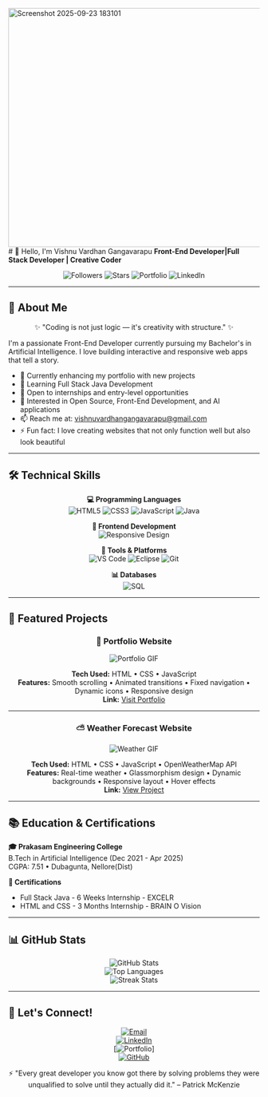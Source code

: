 <img width="1022" height="479" alt="Screenshot 2025-09-23 183101" src="https://github.com/user-attachments/assets/5fa6a36d-2922-4275-ae7b-f63cbc5be5c0" /># 👋 Hello, I'm Vishnu Vardhan Gangavarapu
**Front-End Developer|Full Stack Developer | Creative Coder**

<div align="center">

![Followers](https://img.shields.io/github/followers/vishnuvardhan-2004?label=Follow&style=for-the-badge&color=blue)
![Stars](https://img.shields.io/github/stars/vishnuvardhan-2004?style=for-the-badge&color=gold)
![Portfolio](https://img.shields.io/badge/Portfolio-Visit%20Now-green?style=for-the-badge)
![LinkedIn](https://img.shields.io/badge/LinkedIn-Connect%20With%20Me-blue?style=for-the-badge)

</div>

---

## 🎯 About Me
<div align="center">

✨ "Coding is not just logic — it's creativity with structure." ✨

</div>

I'm a passionate Front-End Developer currently pursuing my Bachelor's in Artificial Intelligence. I love building interactive and responsive web apps that tell a story.  

- 🔭 Currently enhancing my portfolio with new projects  
- 🌱 Learning Full Stack Java Development  
- 💼 Open to internships and entry-level opportunities  
- 💬 Interested in Open Source, Front-End Development, and AI applications  
- 📫 Reach me at: [vishnuvardhangangavarapu@gmail.com](mailto:vishnuvardhangangavarapu@gmail.com)  
- ⚡ Fun fact: I love creating websites that not only function well but also look beautiful  

---

## 🛠 Technical Skills

<div align="center">

**💻 Programming Languages**  
![HTML5](https://img.shields.io/badge/HTML5-E34F26?style=for-the-badge&logo=html5&logoColor=white)
![CSS3](https://img.shields.io/badge/CSS3-1572B6?style=for-the-badge&logo=css3&logoColor=white)
![JavaScript](https://img.shields.io/badge/JavaScript-F7DF1E?style=for-the-badge&logo=javascript&logoColor=black)
![Java](https://img.shields.io/badge/Java-ED8B00?style=for-the-badge&logo=java&logoColor=white)

**🎨 Frontend Development**  
![Responsive Design](https://img.shields.io/badge/Responsive_Design-Expert-green?style=for-the-badge)

**🔧 Tools & Platforms**  
![VS Code](https://img.shields.io/badge/VS_Code-007ACC?style=for-the-badge&logo=visual-studio-code&logoColor=white)
![Eclipse](https://img.shields.io/badge/Eclipse-2C2255?style=for-the-badge&logo=eclipse&logoColor=white)
![Git](https://img.shields.io/badge/Git-F05032?style=for-the-badge&logo=git&logoColor=white)

**📊 Databases**  
![SQL](https://img.shields.io/badge/SQL-4479A1?style=for-the-badge&logo=mysql&logoColor=white)

</div>

---

## 🚀 Featured Projects

<div align="center">

### 🌟 Portfolio Website
![Portfolio GIF](https://media.giphy.com/media/xT9IgzoKnwFNmISR8I/giphy.gif)

**Tech Used:** HTML • CSS • JavaScript  
**Features:** Smooth scrolling • Animated transitions • Fixed navigation • Dynamic icons • Responsive design  
**Link:** [Visit Portfolio](https://vishnuvardhan-2004.github.io/Portfolio/)

---

### ⛅ Weather Forecast Website
![Weather GIF](https://media.giphy.com/media/3o7TKtnuHOHHUjR38Y/giphy.gif)

**Tech Used:** HTML • CSS • JavaScript • OpenWeatherMap API  
**Features:** Real-time weather • Glassmorphism design • Dynamic backgrounds • Responsive layout • Hover effects  
**Link:** [View Project](https://vishnuvardhan-2004.github.io/Portfolio/)

</div>

---

## 📚 Education & Certifications

**🎓 Prakasam Engineering College**  
B.Tech in Artificial Intelligence (Dec 2021 - Apr 2025)  
CGPA: 7.51 • Dubagunta, Nellore(Dist)

**📖 Certifications**  
- Full Stack Java - 6 Weeks Internship - EXCELR  
- HTML and CSS - 3 Months Internship - BRAIN O Vision

---

## 📊 GitHub Stats
<div align="center">

![GitHub Stats](https://github-readme-stats.vercel.app/api?username=vishnuvardhan-2004&show_icons=true&theme=radical&count_private=true)  
![Top Languages](https://github-readme-stats.vercel.app/api/top-langs/?username=vishnuvardhan-2004&layout=compact&theme=radical)  
![Streak Stats](https://github-readme-streak-stats.herokuapp.com/?user=vishnuvardhan-2004&theme=radical)

</div>

---

## 🌟 Let's Connect!
<div align="center">

[![Email](https://img.shields.io/badge/Email-vishnuvardhangangavarapu@gmail.com-red?style=for-the-badge&logo=gmail)](mailto:vishnuvardhangangavarapu@gmail.com)  
[![LinkedIn](https://img.shields.io/badge/LinkedIn-Vishnu%20Vardhan%20Gangavarapu-blue?style=for-the-badge&logo=linkedin)](https://www.linkedin.com/in/vishnu-vardhan-gangavarapu/)  
[![Portfolio](https://vishnuvardhan-2004.github.io/Portfolio/)]  
[![GitHub](https://img.shields.io/badge/GitHub-vishnuvardhan--2004-black?style=for-the-badge&logo=github)](https://github.com/vishnuvardhan-2004)

</div>

<div align="center">

⚡ "Every great developer you know got there by solving problems they were unqualified to solve until they actually did it." – Patrick McKenzie

</div>

